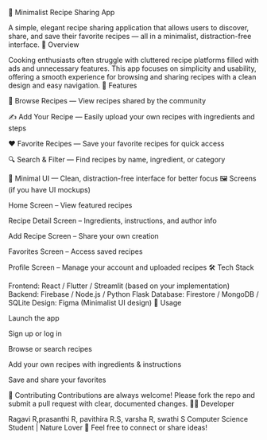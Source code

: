 🍴 Minimalist Recipe Sharing App

A simple, elegant recipe sharing application that allows users to discover, share, and save their favorite recipes — all in a minimalist, distraction-free interface.
🌟 Overview

Cooking enthusiasts often struggle with cluttered recipe platforms filled with ads and unnecessary features.
This app focuses on simplicity and usability, offering a smooth experience for browsing and sharing recipes with a clean design and easy navigation.
🧠 Features

🥗 Browse Recipes — View recipes shared by the community

✍️ Add Your Recipe — Easily upload your own recipes with ingredients and steps

❤️ Favorite Recipes — Save your favorite recipes for quick access

🔍 Search & Filter — Find recipes by name, ingredient, or category

🌙 Minimal UI — Clean, distraction-free interface for better focus
🖼️ Screens (if you have UI mockups)

Home Screen – View featured recipes

Recipe Detail Screen – Ingredients, instructions, and author info

Add Recipe Screen – Share your own creation

Favorites Screen – Access saved recipes

Profile Screen – Manage your account and uploaded recipes
🛠️ Tech Stack

Frontend: React / Flutter / Streamlit (based on your implementation)
Backend: Firebase / Node.js / Python Flask
Database: Firestore / MongoDB / SQLite
Design: Figma (Minimalist UI design)
🚀 Usage

Launch the app

Sign up or log in

Browse or search recipes

Add your own recipes with ingredients & instructions

Save and share your favorites

🤝 Contributing
Contributions are always welcome!
Please fork the repo and submit a pull request with clear, documented changes.
🧑‍💻 Developer

Ragavi R,prasanthi R, pavithira R.S, varsha R, swathi S
Computer Science Student | Nature Lover 🌿
Feel free to connect or share ideas!
